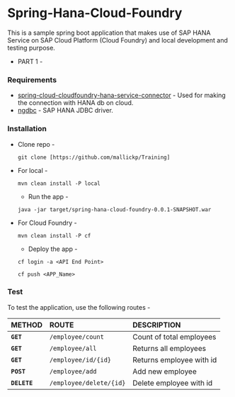# Spring-Hana-Cloud-Foundry

This is a sample spring boot application that makes use of SAP HANA Service on SAP Cloud Platform (Cloud Foundry) and local development and testing purpose.


* PART 1 - 


### Requirements 
* [spring-cloud-cloudfoundry-hana-service-connector](https://github.com/SAP/spring-cloud-sap) - Used for making the connection with HANA db on cloud.
* [ngdbc](https://mvnrepository.com/artifact/com.sap.cloud.db.jdbc/ngdbc) - SAP HANA JDBC driver.

### Installation
* Clone repo -

    ```
    git clone [https://github.com/mallickp/Training]
    ```
* For local -

    ```
    mvn clean install -P local
    ```
    * Run the app -
    ```
    java -jar target/spring-hana-cloud-foundry-0.0.1-SNAPSHOT.war
    ```
* For Cloud Foundry -

    ```
    mvn clean install -P cf
    ```
    * Deploy the app -
    ```
    cf login -a <API End Point>

    cf push <APP_Name>
    ```

### Test
To test the application, use the following routes -


| METHOD        | ROUTE                 | DESCRIPTION               |
|:--------------|:----------------------|:--------------------------|
| **`GET`**     |`/employee/count`      | Count of total employees  |
| **`GET`**     |`/employee/all`        | Returns all employees     |
| **`GET`**     |`/employee/id/{id}`    | Returns employee with id  |
| **`POST`**    |`/employee/add`        | Add new employee          |
| **`DELETE`**  |`/employee/delete/{id}`| Delete employee with id   |


